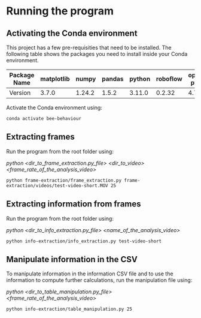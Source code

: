 # Running the program

## Activating the Conda environment
This project has a few pre-requisities that need to be installed. The following table shows the packages you need to install inside your Conda environment.

| Package Name | matplotlib | numpy | pandas | python | roboflow | opencv-python |
| ------------ | ---------- | ----- | ------ | ------ | -------- | ------------- |
| Version      | 3.7.0      | 1.24.2 | 1.5.2  | 3.11.0 | 0.2.32   | 4.7.0.68      |
Activate the Conda environment using:

`conda activate bee-behaviour`

## Extracting frames
Run the program from the root folder using:

*python <dir_to_frame_extraction.py_file> <dir_to_video> <frame_rate_of_the_analysis_video>*

`python frame-extraction/frame_extraction.py frame-extraction/videos/test-video-short.MOV 25`

## Extracting information from frames
Run the program from the root folder using:

*python <dir_to_info_extraction.py_file> <name_of_the_analysis_video>*

`python info-extraction/info_extraction.py test-video-short`

## Manipulate information in the CSV
To manipulate information in the information CSV file and to use the information to compute further calculations, run the manipulation file using:

*python <dir_to_table_manipulation.py_file> <frame_rate_of_the_analysis_video>*

`python info-extraction/table_manipulation.py 25`
